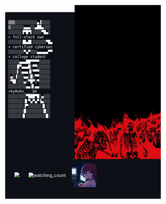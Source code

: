 <img align="right" height="500" src="https://raw.githubusercontent.com/enzoenrico/enzoenrico/main/991d6abc76afd418a80985876a715002.jpg"  />

###

<div style="background-color: #0d1117; padding: 10px; margin: 10px 0; color: white;" markdown="1">

```
▒▒▒░░░░░░░░░░▄▐░░░░
▒░░░░░░▄▄▄░░▄██▄░░░
░░░░░░▐▀█▀▌░░░░▀█▄░            > full-stack swe
░░░░░░▐█▄█▌░░░░░░▀█▄           > certified cybersec
░░░░░░░▀▄▀░░░▄▄▄▄▄▀▀           > college student
░░░░░▄▄▄██▀▀▀▀░░░░░            
░░░░█▀▄▄▄█░▀▀░░░░░░
░░░░▌░▄▄▄▐▌▀▀▀░░░░░
░▄░▐░░░▄▄░█░▀▀░░░░░
░▀█▌░░░▄░▀█▀░▀░░░░░
░░░░░░░░▄▄▐▌▄▄░░░░░            >ky0uko___ @x
░░░░░░░░▀███▀█░▄░░░
░░░░░░░▐▌▀▄▀▄▀▐▄░░░
░░░░░░░▐▀░░░░░░▐▌░░
░░░░░░░█░░░░░░░░█░░
░░░░░░▐▌░░░░░░░░░█░
```

<div id="image-table" align="center">
    <table>
        <tr>
            <td style="padding:20px">
                
<img src="https://spotify-github-profile.kittinanx.com/api/view?uid=2234taxp7ayxbsvwbzaxzbmnq&cover_image=true&theme=novatorem&show_offline=true&background_color=121212&interchange=false&bar_color=53b14f&bar_color_cover=false" />            
            </td>
            <td style="padding:10px">
                <img src="https://widgetbite.com/stats/enzoenrico" alt="watching_count" width=200 />
            </td>
            <td style="padding:10px">
              <img src="https://raw.githubusercontent.com/enzoenrico/enzoenrico/main/pixel-lain.gif" width=80 />
            </td>
        </tr>
    </table>
</div>

</div>

###
